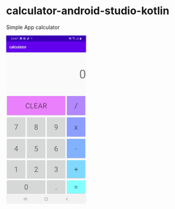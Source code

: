 # calculator-android-studio-kotlin
Simple App calculator 

![Vector-clock img](https://raw.githubusercontent.com/emajidev/calculator-android-studio-kotlin/master/sample.png)
